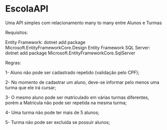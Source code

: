 # EscolaAPI

Uma API simples com relacionamento many to many entre Alunos e Turmas

Requisitos:

Entity Framework: dotnet add package Microsoft.EntityFrameworkCore.Design
Entity Framework SQL Server: dotnet add package Microsoft.EntityFrameworkCore.SqlServer

Regras:

1- Aluno não pode ser cadastrado repetido (validação pelo CPF);

2- No momento de cadastrar um aluno, deve-se informar pelo menos uma turma que ele irá cursar;

3- O mesmo aluno pode ser matriculado em várias turmas diferentes, porém a Matrícula não pode ser repetida na mesma turma;

4- Uma turma não pode ter mais de 5 alunos;

5- Turma não pode ser excluída se possuir alunos;
